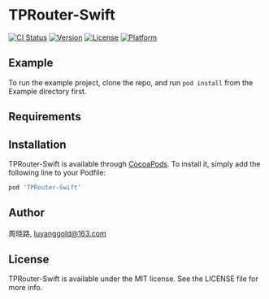 # TPRouter-Swift

[![CI Status](https://img.shields.io/travis/周晓路/TPRouter-Swift.svg?style=flat)](https://travis-ci.org/周晓路/TPRouter-Swift)
[![Version](https://img.shields.io/cocoapods/v/TPRouter-Swift.svg?style=flat)](https://cocoapods.org/pods/TPRouter-Swift)
[![License](https://img.shields.io/cocoapods/l/TPRouter-Swift.svg?style=flat)](https://cocoapods.org/pods/TPRouter-Swift)
[![Platform](https://img.shields.io/cocoapods/p/TPRouter-Swift.svg?style=flat)](https://cocoapods.org/pods/TPRouter-Swift)

## Example

To run the example project, clone the repo, and run `pod install` from the Example directory first.

## Requirements

## Installation

TPRouter-Swift is available through [CocoaPods](https://cocoapods.org). To install
it, simply add the following line to your Podfile:

```ruby
pod 'TPRouter-Swift'
```

## Author

周晓路, luyanggold@163.com

## License

TPRouter-Swift is available under the MIT license. See the LICENSE file for more info.
